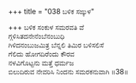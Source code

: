 +++
title = "038 ಬಳಿಕ ಸಙ್ಕುಳ"

+++
ಬಳಿಕ ಸಂಕುಳ ಸಮರವತಿ ವೆ  
ಗ್ಗಳಿಸಿತದನೇನೆಂಬೆನಂಬುಧಿ  
ಗಿಳಿದನಂಬುಜಮಿತ್ರ ಬೆನ್ನಲಿ ತಿಮಿರ ಬಳಿಸಲಿಸೆ  
ಗೆಲಿದು ಹೋಗದಿರೆಂದು ಕೌರವ  
ನಳವಿಗೊಟ್ಟನು ಮತ್ತೆ ಧರ್ಮಜ  
ಬಿಲುದಿರುವ ನೇವರಿಸಿ ನಿಂದನು ಸಮರಕನುವಾಗಿ      ॥38॥